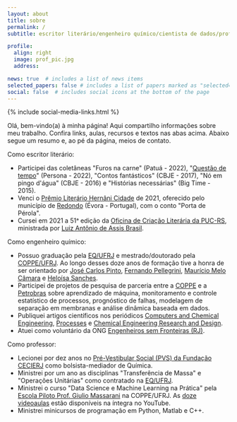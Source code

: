 ```yaml
---
layout: about
title: sobre
permalink: /
subtitle: escritor literário/engenheiro químico/cientista de dados/professor

profile:
  align: right
  image: prof_pic.jpg
  address:

news: true  # includes a list of news items
selected_papers: false # includes a list of papers marked as "selected={true}"
social: false  # includes social icons at the bottom of the page
---
```


{% include social-media-links.html %}

Olá, bem-vindo(a) à minha página! Aqui compartilho informações sobre meu trabalho. Confira links, aulas, recursos e textos nas abas acima. Abaixo segue um resumo e, ao pé da página, meios de contato.

Como escritor literário:

- Participei das coletâneas "Furos na carne" (Patuá - 2022), "[Questão de tempo](https://www.editorapersona.com/product-page/quest%C3%A3o-de-tempo)" (Persona - 2022), "Contos fantásticos" (CBJE - 2017), "Nó em pingo d'água" (CBJE - 2016) e "Histórias necessárias" (Big Time - 2015).
- Venci o [Prêmio Literário Hernâni Cidade](http://premioliterariohernanicidade.blogspot.com/) de 2021, oferecido pelo município de [Redondo](https://www.cm-redondo.pt/) (Évora - Portugal), com o conto "Porta de Pérola".
- Cursei em 2021 a 51ᵃ edição da [Oficina de Criação Literária da PUC-RS](https://www.pucrs.br/humanidades/oficina-de-criacao-literaria/), ministrada por [Luiz Antônio de Assis Brasil](http://www.laab.com.br/vida.html).


Como engenheiro químico:

- Possuo graduação pela [EQ/UFRJ](http://www.eq.ufrj.br/) e mestrado/doutorado pela [COPPE/UFRJ](https://www.coppe.ufrj.br/). Ao longo desses doze anos de formação tive a honra de ser orientado por [José Carlos Pinto](http://peq.coppe.ufrj.br/Pessoal/Professores/pinto/), [Fernando Pellegrini](https://www.linkedin.com/in/fernando-luiz-pellegrini-pessoa-b77a1271?originalSubdomain=br), [Maurício  Melo Câmara](https://www.linkedin.com/in/mauricio-melo-camara/) e [Heloísa Sanches](http://buscatextual.cnpq.br/buscatextual/visualizacv.do;jsessionid=B7232DD62DD697B23DAE61700D82E200.buscatextual_6).
- Participei de projetos de pesquisa de parceria entre a [COPPE](https://www.coppe.ufrj.br/) e a [Petrobras](https://petrobras.com.br/pt/) sobre aprendizado de máquina, monitoramento e controle estatístico de processos, prognóstico de falhas, modelagem de separação em membranas e análise dinâmica baseada em dados.
- Publiquei artigos científicos nos periódicos [Computers and Chemical Engineering](https://www.journals.elsevier.com/computers-and-chemical-engineering), [Processes](https://www.mdpi.com/journal/processes) e [Chemical Engineering Research and Design](https://www.journals.elsevier.com/chemical-engineering-research-and-design).
- Atuei como voluntário da ONG [Engenheiros sem Fronteiras (RJ)](https://esf.org.br/nucleo-rio-de-janeiro/).

Como professor: 

- Lecionei por dez anos no [Pré-Vestibular Social (PVS) da Fundação CECIERJ](https://www.cecierj.edu.br/pre-vestibular-social/) como bolsista-mediador de Química.
- Ministrei por um ano as disciplinas "Transferência de Massa" e "Operações Unitárias" como contratado na [EQ/UFRJ](http://www.eq.ufrj.br/).
- Ministrei o curso "Data Science e Machine Learning na Prática" pela [Escola Piloto Prof. Giulio Massarani](http://www.escolapiloto.peq.coppe.ufrj.br/index.php/pt/) na COPPE/UFRJ. As [doze videoaulas](https://www.youtube.com/watch?v=0iE3JsQpU_U&list=PLvr45Arc0UpzsRhzq3q4_KmZcm0utwvvB) estão disponíveis na íntegra no YouTube.
- Ministrei minicursos de programação em Python, Matlab e C++.
